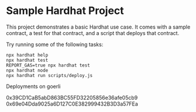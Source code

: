 # Sample Hardhat Project

This project demonstrates a basic Hardhat use case. It comes with a sample contract, a test for that contract, and a script that deploys that contract.

Try running some of the following tasks:

```shell
npx hardhat help
npx hardhat test
REPORT_GAS=true npx hardhat test
npx hardhat node
npx hardhat run scripts/deploy.js
```
Deployments on goerli

0x39CD1CaB5abD863BC55FD32205856e36afe05cb9
0x69e04Dda9025a6D127C0E382999432B3D3a57FEa

